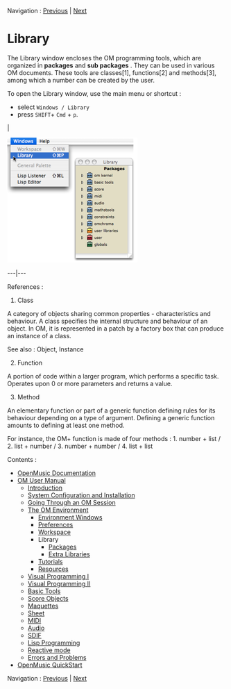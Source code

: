 
Navigation : [Previous](WS-ImportExport "page précédente\(Import /
Export\)") | [Next](Packages "Next\(Packages\)")

# Library


The Library window encloses the OM programming tools, which are organized in
**packages** and  **sub packages** . They can be used in various OM documents.
These tools are classes[1], functions[2] and methods[3], among which a number
can be created by the user.

To open the Library window, use the main menu or shortcut :

  * select `Windows / Library`
  * press `SHIFT`\+ `Cmd` \+ `p`.

|

[![](../res/libwindow_2.png)](../res/libwindow_1.png "Cliquez pour agrandir")  
  
---|---  
  
References :

  1. Class

A category of objects sharing common properties - characteristics and
behaviour. A class specifies the internal structure and behaviour of an
object. In OM, it is represented in a patch by a factory box that can produce
an instance of a class.

See also : Object, Instance

  2. Function

A  portion of code within a larger program, which performs a specific task.
Operates upon 0 or more parameters and returns a value.

  3. Method

An elementary function or part of a generic function defining rules for its
behaviour depending on a type of argument. Defining a generic function amounts
to defining at least one method.

For instance, the OM+ function is made of four methods : 1. number + list / 2.
list + number / 3. number + number / 4. list + list

Contents :

  * [OpenMusic Documentation](OM-Documentation)
  * [OM User Manual](OM-User-Manual)
    * [Introduction](00-Contents)
    * [System Configuration and Installation](Installation)
    * [Going Through an OM Session](Goingthrough)
    * [The OM Environment](Environment)
      * [Environment Windows](MainWindows)
      * [Preferences](Preferences)
      * [Workspace](Workspace)
      * Library
        * [Packages](Packages)
        * [Extra Libraries](UserLibraries)
      * [Tutorials](Tutorials)
      * [Resources](resources)
    * [Visual Programming I](BasicVisualProgramming)
    * [Visual Programming II](AdvancedVisualProgramming)
    * [Basic Tools](BasicObjects)
    * [Score Objects](ScoreObjects)
    * [Maquettes](Maquettes)
    * [Sheet](Sheet)
    * [MIDI](MIDI)
    * [Audio](Audio)
    * [SDIF](SDIF)
    * [Lisp Programming](Lisp)
    * [Reactive mode](Reactive)
    * [Errors and Problems](errors)
  * [OpenMusic QuickStart](QuickStart-Chapters)

Navigation : [Previous](WS-ImportExport "page précédente\(Import /
Export\)") | [Next](Packages "Next\(Packages\)")

